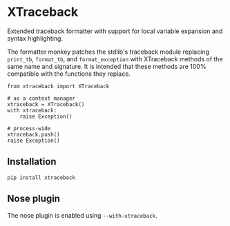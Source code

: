 XTraceback
==========

Extended traceback formatter with support for local variable expansion and
syntax highlighting.

The formatter monkey patches the stdlib's traceback module replacing `print_tb`,
`format_tb`, and `format_exception` with XTraceback methods of the same name and
signature. It is intended that these methods are 100% compatible with the functions
they replace.

    from xtraceback import XTraceback
    
    # as a context manager
    xtraceback = XTraceback()
    with xtraceback:
        raise Exception()

    # process-wide
    xtraceback.push()
    raise Exception()

## Installation
    
    pip install xtraceback

## Nose plugin

The nose plugin is enabled using `--with-xtraceback`.
